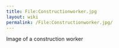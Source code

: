 ```yaml
---
title: File:Constructionworker.jpg
layout: wiki
permalink: /File:Constructionworker.jpg/
---
```


Image of a construction worker